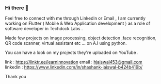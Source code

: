 ### Hi there 👋
Feel free to connect with me through LinkedIn or Email , I am currently working on Flutter ( Mobile & Web Application development ) as a role of software developer in Techdock Labs . 

Made few projects on Image processing, object detection ,face recognition, QR code scanner, virtual assistant etc ... on A.I using python.

You can have a look on my projects they're uploaded on YouTube .

link : https://linktr.ee/learninnovation
email : hjaiswal453@gmail.com
linkedin : https://www.linkedin.com/in/shashank-jaiswal-b424b419b/

Thank you
<!--
**shanky0880/shanky0880** is a ✨ _special_ ✨ repository because its `README.md` (this file) appears on your GitHub profile.

Here are some ideas to get you started:

- 🔭 I’m currently working on ...
- 🌱 I’m currently learning ...
- 👯 I’m looking to collaborate on ...
- 🤔 I’m looking for help with ...
- 💬 Ask me about ...
- 📫 How to reach me: ...
- 😄 Pronouns: ...
- ⚡ Fun fact: ...
-->
